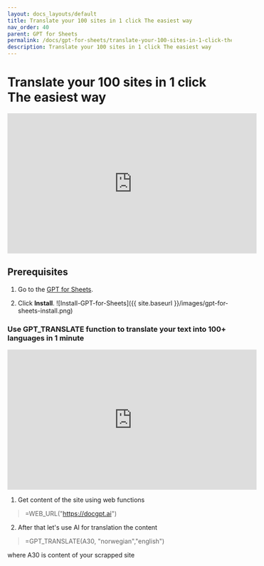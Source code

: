 ```yaml
---
layout: docs_layouts/default
title: Translate your 100 sites in 1 click The easiest way
nav_order: 40
parent: GPT for Sheets
permalink: /docs/gpt-for-sheets/translate-your-100-sites-in-1-click-the-easiest-way
description: Translate your 100 sites in 1 click The easiest way
---
```


# Translate your 100 sites in 1 click The easiest way

<iframe width="560" height="315" src="https://www.youtube.com/embed/V4IRVKBHJy4?si=3qoBVoXAddHTg7qR" title="How to use GPT for Sheets" frameborder="0" allow="accelerometer; autoplay; clipboard-write; encrypted-media; gyroscope; picture-in-picture; web-share" allowfullscreen></iframe>

## Prerequisites 

1. Go to the [GPT for Sheets](https://workspace.google.com/u/0/marketplace/app/gpt_for_sheets_docs_forms_slides/466607203252).

2. Click **Install**. ![Install-GPT-for-Sheets]({{ site.baseurl }}/images/gpt-for-sheets-install.png)


### Use GPT_TRANSLATE function to translate your text into 100+ languages in 1 minute

<iframe width="560" height="315" src="https://www.youtube.com/embed/IVehBwbRvWE?si=zwhMZZBP9WccCmiu" title="YouTube video player" frameborder="0" allow="accelerometer; autoplay; clipboard-write; encrypted-media; gyroscope; picture-in-picture; web-share" referrerpolicy="strict-origin-when-cross-origin" allowfullscreen></iframe>


1. Get content of the site using web functions
> =WEB_URL("https://docgpt.ai")

2. After that let's use AI for translation the content

> =GPT_TRANSLATE(A30, "norwegian","english")

where A30 is content of your scrapped site
